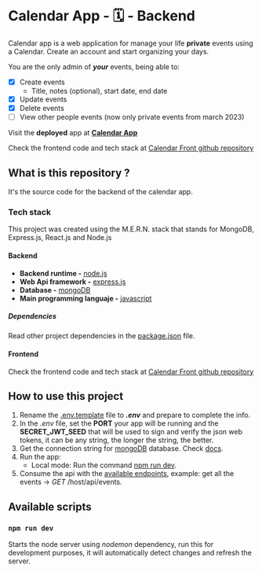 # Calendar App - 🗓 - Backend

Calendar app is a web application for manage your life **private** events using a Calendar. Create an account and start organizing your days.

You are the only admin of ***your*** events, being able to:

- [x] Create events
  - Title, notes (optional), start date, end date
- [x] Update events
- [x] Delete events
- [ ] View other people events (now only private events from march 2023)

Visit the **deployed** app at **[Calendar App](https://calendar-back-leti.onrender.com/auth/login)**

Check the frontend code and tech stack at [Calendar Front github repository](https://github.com/Zaidkhan88/Calensight-fe)



## What is this repository ?

It's the source code for the backend of the calendar app.

### Tech stack

This project was created using the M.E.R.N. stack that stands for MongoDB, Express.js, React.js and Node.js

#### Backend

- **Backend runtime -** [node.js](https://nodejs.org/en/)
- **Web Api framework -** [express.js](https://expressjs.com/)
- **Database -** [mongoDB](https://www.mongodb.com/)
- **Main programming languaje -** [javascript](https://developer.mozilla.org/en-US/docs/Web/JavaScript)

##### Dependencies

Read other project dependencies in the [package.json](package.json) file.

#### Frontend

Check the frontend code and tech stack at [Calendar Front github repository](https://github.com/Zaidkhan88/Calensight-fe)

## How to use this project

1. Rename the [.env.template](.env.template) file to ***.env*** and prepare to complete the info.
2. In the *.env* file, set the **PORT** your app will be running and the **SECRET_JWT_SEED** that will be used to sign and verify the json web tokens, it can be any string, the longer the string, the better.
4. Get the connection string for [mongoDB](https://www.mongodb.com/) database. Check [docs](https://www.mongodb.com/blog/post/quick-start-nodejs-mongodb-how-to-get-connected-to-your-database).
5. Run the app:
   - Local mode: Run the command [npm run dev](#npm-run-dev).
6. Consume the api with the [available endpoints](#available-endpoints), example: get all the events -> *GET* /host/api/events.


## Available scripts

### ```npm run dev```

Starts the node server using *nodemon* dependency, run this for development purposes, it will automatically detect changes and refresh the server.
